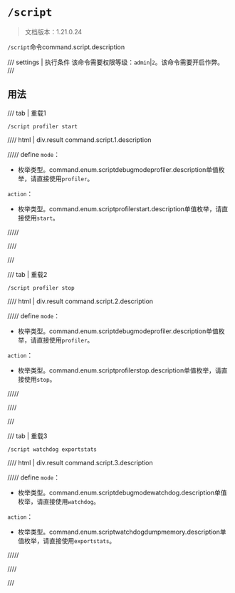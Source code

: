 # `/script`

> 文档版本：1.21.0.24

`/script`命令command.script.description

/// settings | 执行条件
该命令需要权限等级：`admin`|`2`。该命令需要开启作弊。
///

## 用法

/// tab | 重载1
```mcfunction
/script profiler start
```

//// html | div.result
command.script.1.description

///// define
`mode`：<!-- md:samp ScriptDebugModeProfiler -->

- 枚举类型。command.enum.scriptdebugmodeprofiler.description单值枚举，请直接使用`profiler`。

`action`：<!-- md:samp ScriptProfilerStart -->

- 枚举类型。command.enum.scriptprofilerstart.description单值枚举，请直接使用`start`。


/////

////

///

/// tab | 重载2
```mcfunction
/script profiler stop
```

//// html | div.result
command.script.2.description

///// define
`mode`：<!-- md:samp ScriptDebugModeProfiler -->

- 枚举类型。command.enum.scriptdebugmodeprofiler.description单值枚举，请直接使用`profiler`。

`action`：<!-- md:samp ScriptProfilerStop -->

- 枚举类型。command.enum.scriptprofilerstop.description单值枚举，请直接使用`stop`。


/////

////

///

/// tab | 重载3
```mcfunction
/script watchdog exportstats
```

//// html | div.result
command.script.3.description

///// define
`mode`：<!-- md:samp ScriptDebugModeWatchdog -->

- 枚举类型。command.enum.scriptdebugmodewatchdog.description单值枚举，请直接使用`watchdog`。

`action`：<!-- md:samp ScriptWatchdogDumpMemory -->

- 枚举类型。command.enum.scriptwatchdogdumpmemory.description单值枚举，请直接使用`exportstats`。


/////

////

///
